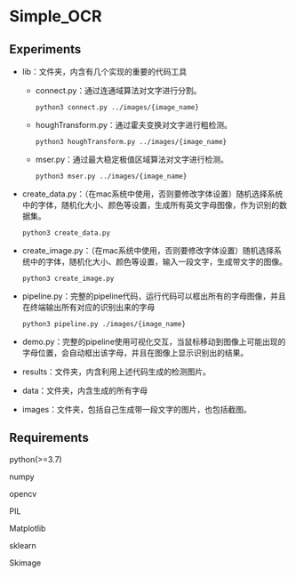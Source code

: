 # Simple_OCR

## Experiments

- lib：文件夹，内含有几个实现的重要的代码工具
  - connect.py：通过连通域算法对文字进行分割。
	
	`python3 connect.py ../images/{image_name}`
  - houghTransform.py：通过霍夫变换对文字进行粗检测。
	
	`python3 houghTransform.py ../images/{image_name}`
  - mser.py：通过最大稳定极值区域算法对文字进行检测。
	
	`python3 mser.py ../images/{image_name}`
- create_data.py：（在mac系统中使用，否则要修改字体设置）随机选择系统中的字体，随机化大小、颜色等设置，生成所有英文字母图像，作为识别的数据集。
	
	`python3 create_data.py`
- create_image.py：（在mac系统中使用，否则要修改字体设置）随机选择系统中的字体，随机化大小、颜色等设置，输入一段文字，生成带文字的图像。
	
	`python3 create_image.py`
- pipeline.py：完整的pipeline代码，运行代码可以框出所有的字母图像，并且在终端输出所有对应的识别出来的字母 
	
	`python3 pipeline.py ./images/{image_name}`
- demo.py：完整的pipeline使用可视化交互，当鼠标移动到图像上可能出现的字母位置，会自动框出该字母，并且在图像上显示识别出的结果。
- results：文件夹，内含利用上述代码生成的检测图片。
- data：文件夹，内含生成的所有字母
- images：文件夹，包括自己生成带一段文字的图片，也包括截图。

## Requirements

python(>=3.7)

numpy

opencv

PIL

Matplotlib

sklearn

Skimage









